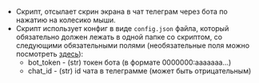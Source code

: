 - Скрипт, отсылает скрин экрана в чат телеграм через бота по нажатию на колесико мыши.
- Скрипт использует конфиг в виде `config.json` файла, который обязательно должен 
лежать в одной папке со скриптом, со следующими обязательными полями 
(необязательные поля можно посмотреть [здесь](../../docs/all_settings.md)):
    - bot_token - (str) токен бота (в формате 0000000:aaaaaaa...)
    - chat_id - (str) id чата в телеграмме (может быть отрицательным)
